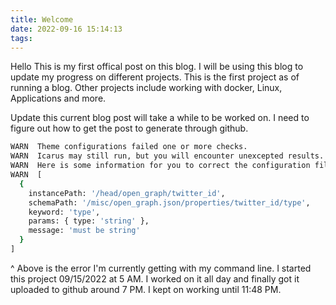 ```yaml
---
title: Welcome
date: 2022-09-16 15:14:13
tags:
---
```

Hello This is my first offical post on this blog. I will be using this blog to update my progress on different projects. This is the first project as of running a blog. 
Other projects include working with docker, Linux, Applications and more. 

Update this current blog post will take a while to be worked on. I need to figure out how to get the post to generate through github.   

``` bash
WARN  Theme configurations failed one or more checks.
WARN  Icarus may still run, but you will encounter unexcepted results.
WARN  Here is some information for you to correct the configuration file.
WARN  [
  {
    instancePath: '/head/open_graph/twitter_id',
    schemaPath: '/misc/open_graph.json/properties/twitter_id/type',
    keyword: 'type',
    params: { type: 'string' },
    message: 'must be string'
  }
]
```
^ Above is the error I'm currently getting with my command line.
 I started this project 09/15/2022 at 5 AM. I worked on it all day and finally got it uploaded to github around 7 PM. I kept on working until 11:48 PM.
